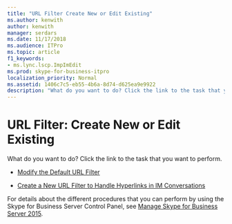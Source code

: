```yaml
---
title: "URL Filter Create New or Edit Existing"
ms.author: kenwith
author: kenwith
manager: serdars
ms.date: 11/17/2018
ms.audience: ITPro
ms.topic: article
f1_keywords:
- ms.lync.lscp.ImpImEdit
ms.prod: skype-for-business-itpro
localization_priority: Normal
ms.assetid: 1406c7c5-eb55-4b6a-8d74-d625ea9e9922
description: "What do you want to do? Click the link to the task that you want to perform."
---
```


# URL Filter: Create New or Edit Existing

What do you want to do? Click the link to the task that you want to perform.

- [Modify the Default URL Filter](https://technet.microsoft.com/library/80a472b3-054e-45a6-80fc-9ee2bda28ee6.aspx)

- [Create a New URL Filter to Handle Hyperlinks in IM Conversations](https://technet.microsoft.com/library/d0ee01e5-f039-4a34-ac9d-659fe4e9e879.aspx)

For details about the different procedures that you can perform by using the Skype for Business Server Control Panel, see [Manage Skype for Business Server 2015](../../manage/manage.md).


